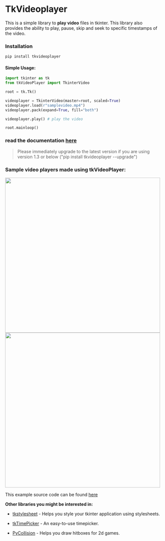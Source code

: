 # TkVideoplayer

This is a simple library to **play video** files in tkinter. This library also provides the ability to play, pause, 
skip and seek to specific timestamps of the video.

### Installation
```python
pip install tkvideoplayer
```

#### Simple Usage:
```python
import tkinter as tk
from tkVideoPlayer import TkinterVideo

root = tk.Tk()

videoplayer = TkinterVideo(master=root, scaled=True)
videoplayer.load(r"samplevideo.mp4")
videoplayer.pack(expand=True, fill="both")

videoplayer.play() # play the video

root.mainloop()
```

### read the documentation [here](https://github.com/PaulleDemon/tkVideoPlayer/blob/master/Documentation.md)

> Please immediately upgrade to the latest version if you are using version 1.3 or below ("pip install tkvideoplayer --upgrade")

### Sample video players made using tkVideoPlayer:
<img src="https://user-images.githubusercontent.com/89206401/229363046-36ebcffd-36d2-4c7f-98ce-4aa6b402e9e0.png" width=500> <img src="https://github.com/PaulleDemon/tkVideoPlayer/blob/master/videoplayer_screenshot.png?raw=True" width=500>

This example source code can be found [here](https://github.com/PaulleDemon/tkVideoPlayer/blob/master/examples)

**Other libraries you might be interested in:**

* [tkstylesheet](https://pypi.org/project/tkstylesheet/) - Helps you style your tkinter application using stylesheets.

* [tkTimePicker](https://pypi.org/project/tkTimePicker/) - An easy-to-use timepicker.

* [PyCollision](https://pypi.org/project/PyCollision/) - Helps you draw hitboxes for 2d games.
